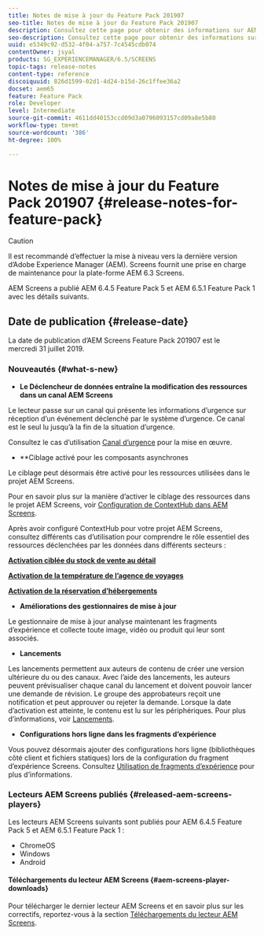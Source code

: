 ```yaml
---
title: Notes de mise à jour du Feature Pack 201907
seo-title: Notes de mise à jour du Feature Pack 201907
description: Consultez cette page pour obtenir des informations sur AEM Screens Feature Pack 201907, publié le mercredi 31 juillet 2019.
seo-description: Consultez cette page pour obtenir des informations sur AEM Screens Feature Pack 201907, publié le mercredi 31 juillet 2019.
uuid: e5349c92-d532-4f04-a757-7c4545cdb074
contentOwner: jsyal
products: SG_EXPERIENCEMANAGER/6.5/SCREENS
topic-tags: release-notes
content-type: reference
discoiquuid: 826d1599-02d1-4d24-b15d-26c1ffee36a2
docset: aem65
feature: Feature Pack
role: Developer
level: Intermediate
source-git-commit: 4611dd40153ccd09d3a0796093157cd09a8e5b80
workflow-type: tm+mt
source-wordcount: '386'
ht-degree: 100%

---
```



# Notes de mise à jour du Feature Pack 201907 {#release-notes-for-feature-pack}

>[!CAUTION]
>
>Il est recommandé d’effectuer la mise à niveau vers la dernière version d’Adobe Experience Manager (AEM). Screens fournit une prise en charge de maintenance pour la plate-forme AEM 6.3 Screens.

AEM Screens a publié AEM 6.4.5 Feature Pack 5 et AEM 6.5.1 Feature Pack 1 avec les détails suivants.

## Date de publication {#release-date}

La date de publication d’AEM Screens Feature Pack 201907 est le mercredi 31 juillet 2019.

### Nouveautés {#what-s-new}

* **Le Déclencheur de données entraîne la modification des ressources dans un canal AEM Screens**

Le lecteur passe sur un canal qui présente les informations d’urgence sur réception d’un événement déclenché par le système d’urgence. Ce canal est le seul lu jusqu’à la fin de la situation d’urgence.

Consultez le cas d’utilisation [Canal d’urgence](emergency-channel.md) pour la mise en œuvre.

* **Ciblage activé pour les composants asynchrones

Le ciblage peut désormais être activé pour les ressources utilisées dans le projet AEM Screens.

Pour en savoir plus sur la manière d’activer le ciblage des ressources dans le projet AEM Screens, voir [Configuration de ContextHub dans AEM Screens](configuring-context-hub.md).

Après avoir configuré ContextHub pour votre projet AEM Screens, consultez différents cas d’utilisation pour comprendre le rôle essentiel des ressources déclenchées par les données dans différents secteurs :

**[Activation ciblée du stock de vente au détail](retail-inventory-activation.md)**

**[Activation de la température de l’agence de voyages](local-temperature-activation.md)**

**[Activation de la réservation d’hébergements](hospitality-reservation-activation.md)**

* **Améliorations des gestionnaires de mise à jour**

Le gestionnaire de mise à jour analyse maintenant les fragments d’expérience et collecte toute image, vidéo ou produit qui leur sont associés.

* **Lancements**

Les lancements permettent aux auteurs de contenu de créer une version ultérieure du ou des canaux. Avec l’aide des lancements, les auteurs peuvent prévisualiser chaque canal du lancement et doivent pouvoir lancer une demande de révision. Le groupe des approbateurs reçoit une notification et peut approuver ou rejeter la demande. Lorsque la date d’activation est atteinte, le contenu est lu sur les périphériques.
Pour plus d’informations, voir [Lancements](launches.md).

* **Configurations hors ligne dans les fragments d’expérience**

Vous pouvez désormais ajouter des configurations hors ligne (bibliothèques côté client et fichiers statiques) lors de la configuration du fragment d’expérience Screens. Consultez [Utilisation de fragments d’expérience](experience-fragments-in-screens.md) pour plus d’informations.

### Lecteurs AEM Screens publiés {#released-aem-screens-players}

Les lecteurs AEM Screens suivants sont publiés pour AEM 6.4.5 Feature Pack 5 et AEM 6.5.1 Feature Pack 1 :

* ChromeOS
* Windows
* Android

#### Téléchargements du lecteur AEM Screens {#aem-screens-player-downloads}

Pour télécharger le dernier lecteur AEM Screens et en savoir plus sur les correctifs, reportez-vous à la section [Téléchargements du lecteur AEM Screens](https://download.macromedia.com/screens/).
